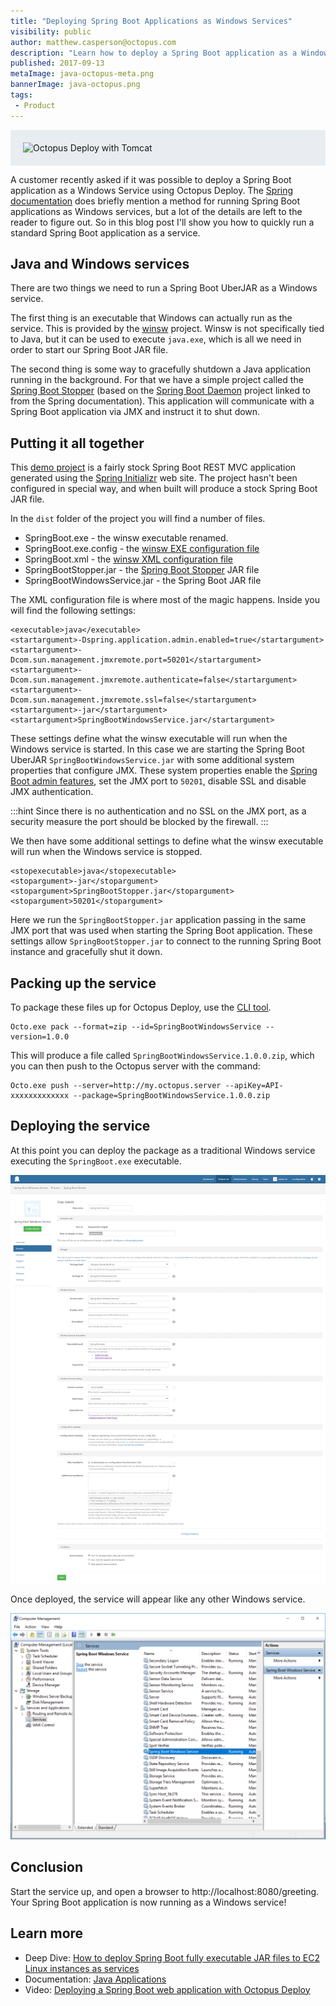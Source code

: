 ```yaml
---
title: "Deploying Spring Boot Applications as Windows Services"
visibility: public
author: matthew.casperson@octopus.com
description: "Learn how to deploy a Spring Boot application as a Windows service with Octopus Deploy"
published: 2017-09-13
metaImage: java-octopus-meta.png
bannerImage: java-octopus.png
tags:
 - Product
---
```


<div style="background-color:#e9edf2;">
<img style="display:block; margin: 0 auto; padding: 20px 0 20px 20px;" alt="Octopus Deploy with Tomcat" src="https://i.octopus.com/blog/2017-06/java-octopus.png" />
</div>

A customer recently asked if it was possible to deploy a Spring Boot application as a Windows Service using Octopus Deploy. The [Spring documentation](https://docs.spring.io/spring-boot/docs/current/reference/html/deployment-install.html#deployment-windows) does briefly mention a method for running Spring Boot applications as Windows services, but a lot of the details are left to the reader to figure out.  So in this blog post I'll show you how to quickly run a standard Spring Boot application as a service.

## Java and Windows services

There are two things we need to run a Spring Boot UberJAR as a Windows service.

The first thing is an executable that Windows can actually run as the service. This is provided by the [winsw](https://github.com/kohsuke/winsw) project.  Winsw is not specifically tied to Java, but it can be used to execute `java.exe`, which is all we need in order to start our Spring Boot JAR file.

The second thing is some way to gracefully shutdown a Java application running in the background. For that we have a simple project called the [Spring Boot Stopper](https://github.com/OctopusDeploy/SpringBootStopper) (based on the [Spring Boot Daemon](https://github.com/snicoll-scratches/spring-boot-daemon) project linked to from the Spring documentation). This application will communicate with a Spring Boot application via JMX and instruct it to shut down.

## Putting it all together

This [demo project](https://github.com/OctopusDeploy/SpringBootWindowsService) is a fairly stock Spring Boot REST MVC application generated using the [Spring Initializr](https://start.spring.io/) web site. The project hasn't been configured in special way, and when built will produce a stock Spring Boot JAR file.

In the `dist` folder of the project you will find a number of files.

* SpringBoot.exe - the winsw executable renamed.
* SpringBoot.exe.config - the [winsw EXE configuration file](https://github.com/kohsuke/winsw/blob/master/doc/exeConfigFile.md)
* SpringBoot.xml - the [winsw XML configuration file](https://github.com/kohsuke/winsw/blob/master/doc/xmlConfigFile.md)
* SpringBootStopper.jar - the [Spring Boot Stopper](https://github.com/OctopusDeploy/SpringBootStopper) JAR file
* SpringBootWindowsService.jar - the Spring Boot JAR file

The XML configuration file is where most of the magic happens. Inside you will find the following settings:

```
<executable>java</executable>
<startargument>-Dspring.application.admin.enabled=true</startargument>
<startargument>-Dcom.sun.management.jmxremote.port=50201</startargument>
<startargument>-Dcom.sun.management.jmxremote.authenticate=false</startargument>
<startargument>-Dcom.sun.management.jmxremote.ssl=false</startargument>
<startargument>-jar</startargument>
<startargument>SpringBootWindowsService.jar</startargument>
```

These settings define what the winsw executable will run when the Windows service is started. In this case we are starting the Spring Boot UberJAR `SpringBootWindowsService.jar` with some additional system properties that configure JMX. These system properties enable the [Spring Boot admin features](https://docs.spring.io/spring-boot/docs/current/reference/html/boot-features-spring-application.html#boot-features-application-admin), set the JMX port to `50201`, disable SSL and disable JMX authentication.

:::hint
Since there is no authentication and no SSL on the JMX port, as a security measure the port should be blocked by the firewall.
:::

We then have some additional settings to define what the winsw executable will run when the Windows service is stopped.

```
<stopexecutable>java</stopexecutable>
<stopargument>-jar</stopargument>
<stopargument>SpringBootStopper.jar</stopargument>
<stopargument>50201</stopargument>
```

Here we run the `SpringBootStopper.jar` application passing in the same JMX port that was used when starting the Spring Boot application. These settings allow `SpringBootStopper.jar` to connect to the running Spring Boot instance and gracefully shut it down.

## Packing up the service

To package these files up for Octopus Deploy, use the [CLI tool](https://octopus.com/docs/packaging-applications/nuget-packages/using-octo.exe).

```
Octo.exe pack --format=zip --id=SpringBootWindowsService --version=1.0.0
```

This will produce a file called `SpringBootWindowsService.1.0.0.zip`, which you can then push to the Octopus server with the command:

```
Octo.exe push --server=http://my.octopus.server --apiKey=API-xxxxxxxxxxxxx --package=SpringBootWindowsService.1.0.0.zip
```

## Deploying the service

At this point you can deploy the package as a traditional Windows service executing the `SpringBoot.exe` executable.

![Deploy Windows Service](deploy-windows-service.png)

Once deployed, the service will appear like any other Windows service.

![Windows Service](spring-boot-windows-service.png)

## Conclusion
Start the service up, and open a browser to http://localhost:8080/greeting. Your Spring Boot application is now running as a Windows service!

## Learn more

* Deep Dive: [How to deploy Spring Boot fully executable JAR files to EC2 Linux instances as services](https://hubs.ly/H0gyGw90)
* Documentation: [Java Applications](https://hubs.ly/H0gyHct0)
* Video: [Deploying a Spring Boot web application with Octopus Deploy](https://hubs.ly/H0gyGwX0)